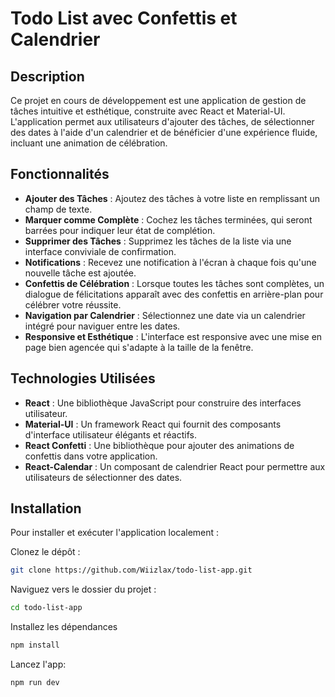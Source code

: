 # Todo List avec Confettis et Calendrier

## Description

Ce projet en cours de développement est une application de gestion de tâches intuitive et esthétique, construite avec React et Material-UI. L'application permet aux utilisateurs d'ajouter des tâches, de sélectionner des dates à l'aide d'un calendrier et de bénéficier d'une expérience fluide, incluant une animation de célébration.

## Fonctionnalités

- **Ajouter des Tâches** : Ajoutez des tâches à votre liste en remplissant un champ de texte.
- **Marquer comme Complète** : Cochez les tâches terminées, qui seront barrées pour indiquer leur état de complétion.
- **Supprimer des Tâches** : Supprimez les tâches de la liste via une interface conviviale de confirmation.
- **Notifications** : Recevez une notification à l'écran à chaque fois qu'une nouvelle tâche est ajoutée.
- **Confettis de Célébration** : Lorsque toutes les tâches sont complètes, un dialogue de félicitations apparaît avec des confettis en arrière-plan pour célébrer votre réussite.
- **Navigation par Calendrier** : Sélectionnez une date via un calendrier intégré pour naviguer entre les dates.
- **Responsive et Esthétique** : L'interface est responsive avec une mise en page bien agencée qui s'adapte à la taille de la fenêtre.

## Technologies Utilisées

- **React** : Une bibliothèque JavaScript pour construire des interfaces utilisateur.
- **Material-UI** : Un framework React qui fournit des composants d'interface utilisateur élégants et réactifs.
- **React Confetti** : Une bibliothèque pour ajouter des animations de confettis dans votre application.
- **React-Calendar** : Un composant de calendrier React pour permettre aux utilisateurs de sélectionner des dates.

## Installation

Pour installer et exécuter l'application localement :

Clonez le dépôt :
```bash
git clone https://github.com/Wiizlax/todo-list-app.git
```
Naviguez vers le dossier du projet :
```bash
cd todo-list-app
```
Installez les dépendances
```bash
npm install
```
Lancez l'app:
```bash
npm run dev
```

